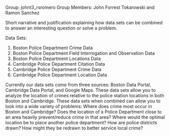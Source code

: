 Group: johnt3_rsromero
Group Members: John Forrest Tokarowski and Ramon Sanchez

Short narrative and justification explaining how data sets can be combined to answer an interesting question or solve a problem. 

Data Sets:
1. Boston Police Department Crime Data
2. Boston Police Department Field Interrogation and Observation Data
3. Boston Police Department Locations Data
4. Cambridge Police Department Citation Data
5. Cambridge Police Department Crime Data
6. Cambridge Police Department Location Data

Currently our data sets come from three sources: Boston Data Portal, Cambridge Data Portal, and Google Maps. These data sets allow you to analyze the location of crimes relative to the police station locations in both Boston and Cambridge. These data sets when combined can allow you to look into a wide variety of problems: Where does crime most occur in Boston and Cambridge? Does the location of a Police Department close to an area heavily prevent/reduce crime in that area? Where would the optimal location be to place another police department? How are police districts drawn? How might they be redrawn to better service local crime?